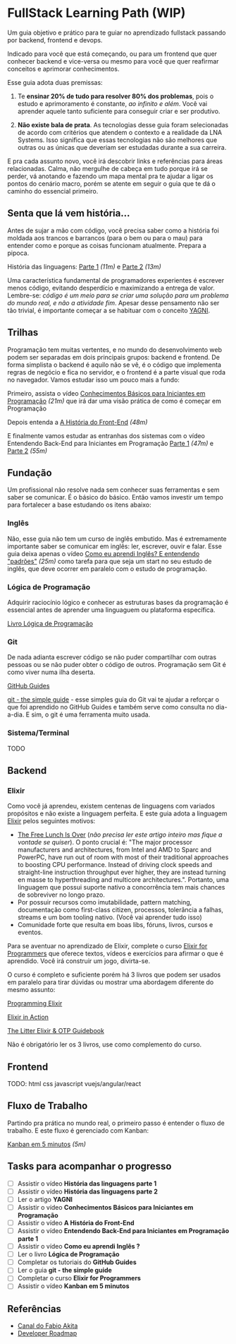 # FullStack Learning Path (WIP)

Um guia objetivo e prático para te guiar no aprendizado fullstack passando por backend, frontend e devops.

Indicado para você que está começando, ou para um frontend que quer conhecer backend e vice-versa ou mesmo para você que quer reafirmar conceitos e aprimorar conhecimentos.

Esse guia adota duas premissas:

1. Te **ensinar 20% de tudo para resolver 80% dos problemas**, pois o estudo e aprimoramento é constante, _ao infinito e além_. Você vai aprender aquele tanto suficiente para conseguir criar e ser produtivo.

2. **Não existe bala de prata**. As tecnologias desse guia foram selecionadas de acordo com critérios que atendem o contexto e a realidade da LNA Systems. Isso significa que essas tecnologias não são melhores que outras ou as únicas que deveriam ser estudadas durante a sua carreira.

E pra cada assunto novo, você irá descobrir links e referências para áreas relacionadas. Calma, não mergulhe de cabeça em tudo porque irá se perder, vá anotando e fazendo um mapa mental pra te ajudar a ligar os pontos do cenário macro, porém se atente em seguir o guia que te dá o caminho do essencial primeiro.
 
## Senta que lá vem história...

Antes de sujar a mão com código, você precisa saber como a história foi moldada aos trancos e barrancos (para o bem ou para o mau) para entender como e porque as coisas funcionam atualmente. Prepara a pipoca.

História das linguagens: [Parte 1](https://www.youtube.com/watch?v=p9-WuJbVHHc) _(11m)_ e [Parte 2](https://www.youtube.com/watch?v=XcTTajFENHI) _(13m)_

Uma característica fundamental de programadores experientes é escrever menos código, evitando desperdício e maximizando a entrega de valor. Lembre-se: _código é um meio para se criar uma solução para um problema do mundo real, e não a atividade fim_. Apesar desse pensamento não ser tão trivial, é importante começar a se habituar com o conceito [YAGNI](https://martinfowler.com/bliki/Yagni.html).

## Trilhas

Programação tem muitas vertentes, e no mundo do desenvolvimento web podem ser separadas em dois principais grupos: backend e frontend. De forma simplista o backend é aquilo não se vê, é o código que implementa regras de negócio e fica no servidor, e o frontend é a parte visual que roda no navegador. Vamos estudar isso um pouco mais a fundo:

Primeiro, assista o vídeo [Conhecimentos Básicos para Iniciantes em Programação](https://www.youtube.com/watch?v=sx4hAHhO9CY) _(21m)_ que irá dar uma visão prática de como é começar em Programação

Depois entenda a [A História do Front-End](https://www.youtube.com/watch?v=VKmPGmFY7H4) _(48m)_

E finalmente vamos estudar as entranhas dos sistemas com o vídeo Entendendo Back-End para Iniciantes em Programação [Parte 1](https://www.youtube.com/watch?v=Qjk-cSW-jk4) _(47m)_ e [Parte 2](https://www.youtube.com/watch?v=N6vgZr1k03g) _(55m)_
 
## Fundação

Um profissional não resolve nada sem conhecer suas ferramentas e sem saber se comunicar. É o básico do básico. Então vamos investir um tempo para fortalecer a base estudando os itens abaixo:

### Inglês

Não, esse guia não tem um curso de inglês embutido. Mas é extremamente importante saber se comunicar em inglês: ler, escrever, ouvir e falar. Esse guia deixa apenas o vídeo [Como eu aprendi Inglês? E entendendo "padrões"](https://www.youtube.com/watch?v=OkboNGQ9LU0) _(25m)_ como tarefa para que seja um start no seu estudo de inglês, que deve ocorrer em paralelo com o estudo de programação.

### Lógica de Programação

Adquirir raciocínio lógico e conhecer as estruturas bases da programação é essencial antes de aprender uma linguaguem ou plataforma específica.

[Livro Lógica de Programação](https://www.casadocodigo.com.br/products/livro-programacao)

### Git

De nada adianta escrever código se não puder compartilhar com outras pessoas ou se não puder obter o código de outros. Programação sem Git é como viver numa ilha deserta.

[GitHub Guides](https://guides.github.com/)

[git - the simple guide](http://rogerdudler.github.io/git-guide/index.html) - esse simples guia do Git vai te ajudar a reforçar o que foi aprendido no GitHub Guides e também serve como consulta no dia-a-dia. E sim, o git é uma ferramenta muito usada.

### Sistema/Terminal

TODO

## Backend

### Elixir

Como você já aprendeu, existem centenas de linguagens com variados propósitos e não existe a linguagem perfeita. E este guia adota a linguagem [Elixir](https://elixir-lang.org) pelos seguintes motivos:

 - [The Free Lunch Is Over](http://www.gotw.ca/publications/concurrency-ddj.htm) (_não precisa ler este artigo inteiro mas fique a vontade se quiser_). O ponto crucial é: "The major processor manufacturers and architectures, from Intel and AMD to Sparc and PowerPC, have run out of room with most of their traditional approaches to boosting CPU performance. Instead of driving clock speeds and straight-line instruction throughput ever higher, they are instead turning en masse to hyperthreading and multicore architectures.". Portanto, uma linguagem que possui suporte nativo a concorrência tem mais chances de sobreviver no longo prazo.
 - Por possuir recursos como imutabilidade, pattern matching, documentação como first-class citizen, processos, tolerância a falhas, streams e um bom tooling nativo. (Você vai aprender tudo isso)
 - Comunidade forte que resulta em boas libs, fóruns, livros, cursos e eventos.

Para se aventuar no aprendizado de Elixir, complete o curso [Elixir for Programmers](https://codestool.coding-gnome.com/courses/elixir-for-programmers) que oferece textos, vídeos e exercícios para afirmar o que é aprendido. Você irá construir um jogo, divirta-se.

O curso é completo e suficiente porém há 3 livros que podem ser usados em paralelo para tirar dúvidas ou mostrar uma abordagem diferente do mesmo assunto:

[Programming Elixir](https://pragprog.com/book/elixir16/programming-elixir-1-6)

[Elixir in Action](https://www.manning.com/books/elixir-in-action-second-edition)

[The Litter Elixir & OTP Guidebook](https://www.manning.com/books/the-little-elixir-and-otp-guidebook)

Não é obrigatório ler os 3 livros, use como complemento do curso.

## Frontend

TODO: html css javascript vuejs/angular/react

## Fluxo de Trabalho

Partindo pra prática no mundo real, o primeiro passo é entender o fluxo de trabalho. E este fluxo é gerenciado com Kanban:

[Kanban em 5 minutos](https://vimeo.com/145281435) _(5m)_

## Tasks para acompanhar o progresso
 - [ ] Assistir o vídeo **História das linguagens parte 1**
 - [ ] Assistir o vídeo **História das linguagens parte 2**
 - [ ] Ler o artigo **YAGNI**
 - [ ] Assistir o vídeo **Conhecimentos Básicos para Iniciantes em Programação**
 - [ ] Assistir o vídeo **A História do Front-End**
 - [ ] Assistir o vídeo **Entendendo Back-End para Iniciantes em Programação parte 1**
 - [ ] Assistir o vídeo **Como eu aprendi Inglês ?**
 - [ ] Ler o livro **Lógica de Programação**
 - [ ] Completar os tutoriais do **GitHub Guides**
 - [ ] Ler o guia **git - the simple guide**
 - [ ] Completar o curso **Elixir for Programmers**
 - [ ] Assistir o vídeo **Kanban em 5 minutos**

## Referências
 
 - [Canal do Fabio Akita](https://www.youtube.com/channel/UCib793mnUOhWymCh2VJKplQ)
 - [Developer Roadmap](https://github.com/kamranahmedse/developer-roadmap)
